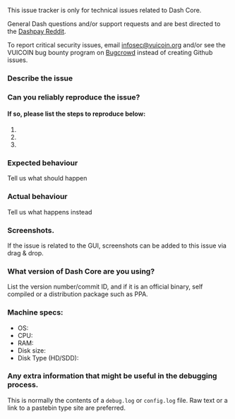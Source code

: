 <!--- Remove sections that do not apply -->

This issue tracker is only for technical issues related to Dash Core.

General Dash questions and/or support requests and are best directed to the [Dashpay Reddit](https://www.reddit.com/r/hitboxaltcoin/).

To report critical security issues, email infosec@vuicoin.org and/or see the VUICOIN bug bounty program on [Bugcrowd](https://bugcrowd.com/vuicoindigitalcash) instead of creating Github issues.

### Describe the issue

### Can you reliably reproduce the issue?
#### If so, please list the steps to reproduce below:
1.
2.
3.

### Expected behaviour
Tell us what should happen

### Actual behaviour
Tell us what happens instead

### Screenshots.
If the issue is related to the GUI, screenshots can be added to this issue via drag & drop.

### What version of Dash Core are you using?
List the version number/commit ID, and if it is an official binary, self compiled or a distribution package such as PPA.

### Machine specs:
- OS:
- CPU:
- RAM:
- Disk size:
- Disk Type (HD/SDD):

### Any extra information that might be useful in the debugging process.
This is normally the contents of a `debug.log` or `config.log` file. Raw text or a link to a pastebin type site are preferred.
